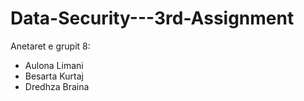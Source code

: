 # Data-Security---3rd-Assignment


Anetaret e grupit 8:

- Aulona Limani
- Besarta Kurtaj
- Dredhza Braina
